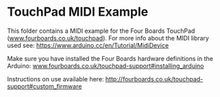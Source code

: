 # TouchPad MIDI Example
This folder contains a MIDI example for the Four Boards TouchPad (www.fourboards.co.uk/touchpad).  For more info about the MIDI library used see: https://www.arduino.cc/en/Tutorial/MidiDevice

Make sure you have installed the Four Boards hardware definitions in the Arduino: www.fourboards.co.uk/touchpad-support#installing_arduino

Instructions on use available here: http://fourboards.co.uk/touchpad-support#custom_firmware

